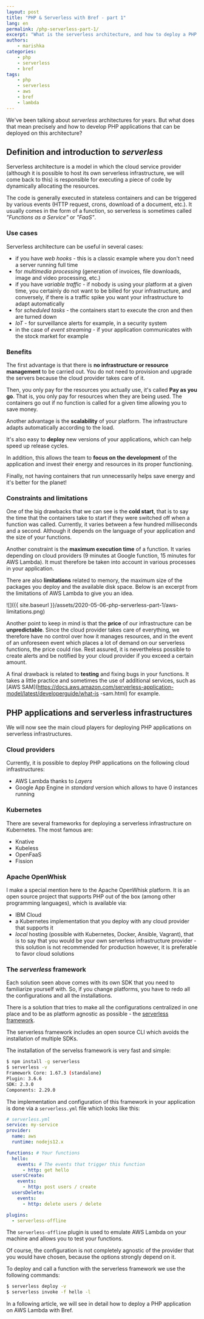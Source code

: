 ```yaml
---
layout: post
title: "PHP & Serverless with Bref - part 1"
lang: en
permalink: /php-serverless-part-1/
excerpt: "What is the serverless architecture, and how to deploy a PHP application to it?"
authors:
    - marishka
categories:
    - php
    - serverless
    - bref
tags:
    - php
    - serverless
    - aws
    - bref
    - lambda
---
```


We've been talking about *serverless* architectures for years. But what does that mean precisely and how to develop PHP applications that can be deployed on this architecture?

## Definition and introduction to *serverless*

Serverless architecture is a model in which the cloud service provider (although it is possible to host its own serverless infrastructure, we will come back to this) is responsible for executing a piece of code by dynamically allocating the resources.

The code is generally executed in stateless containers and can be triggered by various events (HTTP request, crons, download of a document, etc.). It usually comes in the form of a function, so serverless is sometimes called *"Functions as a Service"* or *"FaaS"*.

### Use cases

Serverless architecture can be useful in several cases:

- if you have *web hooks* - this is a classic example where you don't need a server running full time
- for *multimedia processing* (generation of invoices, file downloads, image and video processing, etc.)
- if you have *variable traffic* - if nobody is using your platform at a given time, you certainly do not want to be billed for your infrastructure, and conversely, if there is a traffic spike you want your infrastructure to adapt automatically
- for *scheduled tasks* - the containers start to execute the cron and then are turned down
- *IoT* - for surveillance alerts for example, in a security system
- in the case of *event streaming* - if your application communicates with the stock market for example

### Benefits

The first advantage is that there is **no infrastructure or resource management** to be carried out. You do not need to provision and upgrade the servers because the cloud provider takes care of it.

Then, you only pay for the resources you actually use, it's called **Pay as you go**. That is, you only pay for resources when they are being used. The containers go out if no function is called for a given time allowing you to save money.

Another advantage is the **scalability** of your platform. The infrastructure adapts automatically according to the load.

It's also easy to **deploy** new versions of your applications, which can help speed up release cycles.

In addition, this allows the team to **focus on the development** of the application and invest their energy and resources in its proper functioning.

Finally, not having containers that run unnecessarily helps save energy and it's better for the planet!

### Constraints and limitations

One of the big drawbacks that we can see is the **cold start**, that is to say the time that the containers take to start if they were switched off when a function was called. Currently, it varies between a few hundred milliseconds and a second. Although it depends on the language of your application and the size of your functions.

Another constraint is the **maximum execution time** of a function. It varies depending on cloud providers (9 minutes at Google function, 15 minutes for AWS Lambda). It must therefore be taken into account in various processes in your application.

There are also **limitations** related to memory, the maximum size of the packages you deploy and the available disk space. Below is an excerpt from the limitations of AWS Lambda to give you an idea.

![]({{ site.baseurl }}/assets/2020-05-06-php-serverless-part-1/aws-limitations.png)

Another point to keep in mind is that the **price** of our infrastructure can be **unpredictable**. Since the cloud provider takes care of everything, we therefore have no control over how it manages resources, and in the event of an unforeseen event which places a lot of demand on our serverless functions, the price could rise. Rest assured, it is nevertheless possible to create alerts and be notified by your cloud provider if you exceed a certain amount.

A final drawback is related to **testing** and fixing bugs in your functions. It takes a little practice and sometimes the use of additional services, such as [AWS SAM](https://docs.aws.amazon.com/serverless-application-model/latest/developerguide/what-is -sam.html) for example.

## PHP applications and serverless infrastructures

We will now see the main cloud players for deploying PHP applications on serverless infrastructures.

### Cloud providers

Currently, it is possible to deploy PHP applications on the following cloud infrastructures:

- AWS Lambda thanks to *Layers*
- Google App Engine in *standard* version which allows to have 0 instances running

### Kubernetes

There are several frameworks for deploying a serverless infrastructure on Kubernetes. The most famous are:

- Knative
- Kubeless
- OpenFaaS
- Fission

### Apache OpenWhisk

I make a special mention here to the Apache OpenWhisk platform. It is an open source project that supports PHP out of the box (among other programming languages), which is available via:

- IBM Cloud
- a Kubernetes implementation that you deploy with any cloud provider that supports it
- *local* hosting (possible with Kubernetes, Docker, Ansible, Vagrant), that is to say that you would be your own serverless infrastructure provider - this solution is not recommended for production however, it is preferable to favor cloud solutions

### The *serverless* framework

Each solution seen above comes with its own SDK that you need to familiarize yourself with.
So, if you change platforms, you have to redo all the configurations and all the installations.

There is a solution that tries to make all the configurations centralized in one place and to be as platform agnostic as possible - the [serverless framework](https://serverless.com/).

The serverless framework includes an open source CLI which avoids the installation of multiple SDKs.

The installation of the servelss framework is very fast and simple:

```bash
$ npm install -g serverless
$ serverless -v
Framework Core: 1.67.3 (standalone)
Plugin: 3.6.6
SDK: 2.3.0
Components: 2.29.0
```

The implementation and configuration of this framework in your application is done via a `serverless.yml` file which looks like this:

```yaml
# serverless.yml
service: my-service
provider:
  name: aws
  runtime: nodejs12.x

functions: # Your functions
  hello:
    events: # The events that trigger this function
      - http: get hello
  usersCreate:
    events:
      - http: post users / create
  usersDelete:
    events:
      - http: delete users / delete

plugins:
  - serverless-offline
```

The `serverless-offline` plugin is used to emulate AWS Lambda on your machine and allows you to test your functions.

Of course, the configuration is not completely agnostic of the provider that you would have chosen, because the options strongly depend on it.

To deploy and call a function with the serverless framework we use the following commands:

```bash
$ serverless deploy -v
$ serverless invoke -f hello -l
```

In a following article, we will see in detail how to deploy a PHP application on AWS Lambda with Bref.
